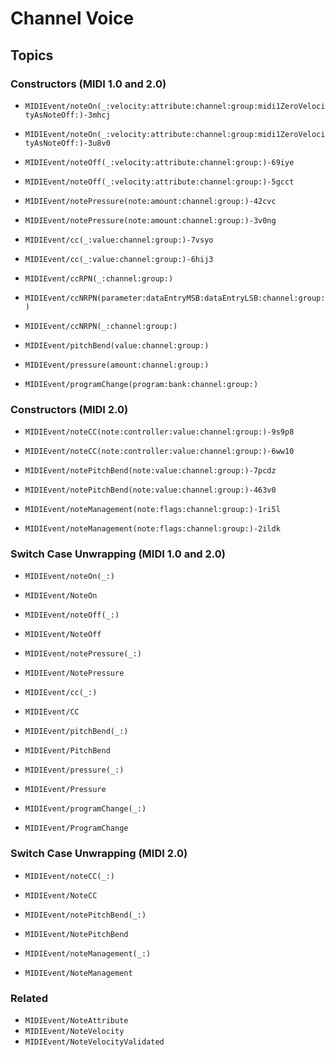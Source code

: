 # Channel Voice

## Topics

### Constructors (MIDI 1.0 and 2.0)

- ``MIDIEvent/noteOn(_:velocity:attribute:channel:group:midi1ZeroVelocityAsNoteOff:)-3mhcj``
- ``MIDIEvent/noteOn(_:velocity:attribute:channel:group:midi1ZeroVelocityAsNoteOff:)-3u8v0``

- ``MIDIEvent/noteOff(_:velocity:attribute:channel:group:)-69iye``
- ``MIDIEvent/noteOff(_:velocity:attribute:channel:group:)-5gcct``

- ``MIDIEvent/notePressure(note:amount:channel:group:)-42cvc``
- ``MIDIEvent/notePressure(note:amount:channel:group:)-3v0ng``

- ``MIDIEvent/cc(_:value:channel:group:)-7vsyo``
- ``MIDIEvent/cc(_:value:channel:group:)-6hij3``

- ``MIDIEvent/ccRPN(_:channel:group:)``
- ``MIDIEvent/ccNRPN(parameter:dataEntryMSB:dataEntryLSB:channel:group:)``
- ``MIDIEvent/ccNRPN(_:channel:group:)``

- ``MIDIEvent/pitchBend(value:channel:group:)``

- ``MIDIEvent/pressure(amount:channel:group:)``

- ``MIDIEvent/programChange(program:bank:channel:group:)``

### Constructors (MIDI 2.0)

- ``MIDIEvent/noteCC(note:controller:value:channel:group:)-9s9p8``
- ``MIDIEvent/noteCC(note:controller:value:channel:group:)-6ww10``

- ``MIDIEvent/notePitchBend(note:value:channel:group:)-7pcdz``
- ``MIDIEvent/notePitchBend(note:value:channel:group:)-463v0``

- ``MIDIEvent/noteManagement(note:flags:channel:group:)-1ri5l``
- ``MIDIEvent/noteManagement(note:flags:channel:group:)-2ildk``

### Switch Case Unwrapping (MIDI 1.0 and 2.0)

- ``MIDIEvent/noteOn(_:)``
- ``MIDIEvent/NoteOn``

- ``MIDIEvent/noteOff(_:)``
- ``MIDIEvent/NoteOff``

- ``MIDIEvent/notePressure(_:)``
- ``MIDIEvent/NotePressure``

- ``MIDIEvent/cc(_:)``
- ``MIDIEvent/CC``

- ``MIDIEvent/pitchBend(_:)``
- ``MIDIEvent/PitchBend``

- ``MIDIEvent/pressure(_:)``
- ``MIDIEvent/Pressure``

- ``MIDIEvent/programChange(_:)``
- ``MIDIEvent/ProgramChange``

### Switch Case Unwrapping (MIDI 2.0)

- ``MIDIEvent/noteCC(_:)``
- ``MIDIEvent/NoteCC``

- ``MIDIEvent/notePitchBend(_:)``
- ``MIDIEvent/NotePitchBend``

- ``MIDIEvent/noteManagement(_:)``
- ``MIDIEvent/NoteManagement``

### Related

- ``MIDIEvent/NoteAttribute``
- ``MIDIEvent/NoteVelocity``
- ``MIDIEvent/NoteVelocityValidated``
